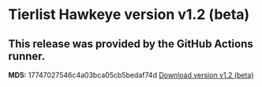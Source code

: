 # Tierlist Hawkeye version v1.2 (beta)

## This release was provided by the GitHub Actions runner.

**MD5:** 17747027546c4a03bca05cb5bedaf74d
[Download version v1.2 (beta)](https://nightly.link/jjno232/TierlistHawkeye/workflows/build/main/build.zip)
